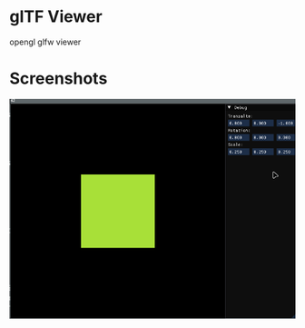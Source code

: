 # glTF Viewer
opengl glfw viewer


# Screenshots
![transformations and lighting](screenshots/transformation+lighting.gif)